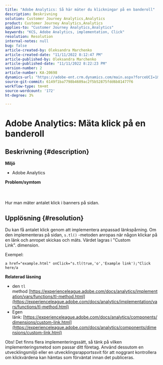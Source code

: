 ```yaml
---
title: "Adobe Analytics: Så här mäter du klickningar på en banderoll"
description: Beskrivning
solution: Customer Journey Analytics,Analytics
product: Customer Journey Analytics,Analytics
applies-to: "Customer Journey Analytics,Analytics"
keywords: "KCS, Adobe Analytics, implementation, Click"
resolution: Resolution
internal-notes: null
bug: false
article-created-by: Oleksandra Marchenko
article-created-date: "11/11/2022 8:12:47 PM"
article-published-by: Oleksandra Marchenko
article-published-date: "11/11/2022 8:22:23 PM"
version-number: 2
article-number: KA-20698
dynamics-url: "https://adobe-ent.crm.dynamics.com/main.aspx?forceUCI=1&pagetype=entityrecord&etn=knowledgearticle&id=d97cb833-fd61-ed11-9561-6045bd006b25"
source-git-commit: 6149f1ba7798b4609ac2f5b52875fdd6b81477f6
workflow-type: tm+mt
source-wordcount: '172'
ht-degree: 3%

---
```


# Adobe Analytics: Mäta klick på en banderoll

## Beskrivning {#description}

<b>Miljö</b>
- Adobe Analytics

<b>Problem/symtom </b><br><br> <br><br>Hur man mäter antalet klick i banners på sidan.

## Upplösning {#resolution}


Du kan få antalet klick genom att implementera anpassad länkspårning. Om den implementeras på sidan, `s.tl()` -metoden anropas när någon klickar på en länk och anropet skickas och mäts. Värdet lagras i &quot;Custom Link&quot;. dimension.

Exempel:


```
a href="example.html" onClick="s.tl(true,'o','Example link');"Click here/a
```


<b>Relaterad läsning</b>

- den `tl` method [https://experienceleague.adobe.com/docs/analytics/implementation/vars/functions/tl-method.html](https://experienceleague.adobe.com/docs/analytics/implementation/vars/functions/tl-method.html)
- Egen länk: [https://experienceleague.adobe.com/docs/analytics/components/dimensions/custom-link.html](https://experienceleague.adobe.com/docs/analytics/components/dimensions/custom-link.html)


Obs! Det finns flera implementeringssätt, så tänk på vilken implementeringsmetod som passar ditt företag. Använd dessutom en utvecklingsmiljö eller en utvecklingsrapportssvit för att noggrant kontrollera om klickvärdena kan hämtas som förväntat innan det publiceras.
